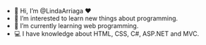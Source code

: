 - 👋 Hi, I’m @LindaArriaga ❤
- 👀 I’m interested to learn new things about programming.
- 🌱 I’m currently learning web programming.
- 💻 I have knowledge about HTML, CSS, C#, ASP.NET and MVC. 


<!---
LindaArriaga/LindaArriaga is a ✨ special ✨ repository because its `README.md` (this file) appears on your GitHub profile.
You can click the Preview link to take a look at your changes.
--->
